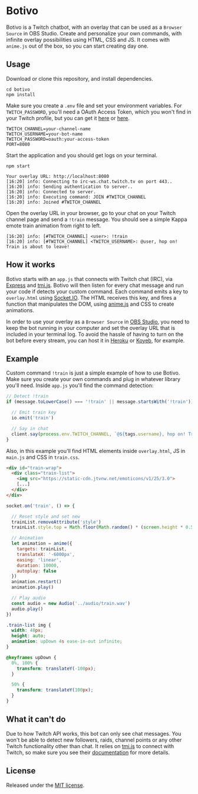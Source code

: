 # Botivo
Botivo is a Twitch chatbot, with an overlay that can be used as a `Browser Source` in OBS Studio. Create and personalize your own commands, with infinite overlay possibilities using HTML, CSS and JS. It comes with `anime.js` out of the box, so you can start creating day one.

Usage
---
Download or clone this repository, and install dependencies.
```shell
cd botivo
npm install
```

Make sure you create a `.env` file and set your environment variables. For `TWITCH_PASSWORD`, you'll need a OAuth Access Token, which you won't find in your Twitch profile, but you can get it [here](https://twitchapps.com/tmi/) or [here](https://twitchtokengenerator.com/).
```dotenv
TWITCH_CHANNEL=your-channel-name
TWITCH_USERNAME=your-bot-name
TWITCH_PASSWORD=oauth:your-access-token
PORT=8080
```

Start the application and you should get logs on your terminal.
```shell
npm start
```
```shell
Your overlay URL: http://localhost:8080
[16:20] info: Connecting to irc-ws.chat.twitch.tv on port 443..
[16:20] info: Sending authentication to server..
[16:20] info: Connected to server.
[16:20] info: Executing command: JOIN #TWITCH_CHANNEL
[16:20] info: Joined #TWITCH_CHANNEL
```

Open the overlay URL in your browser, go to your chat on your Twitch channel page and send a `!train` message. You should see a simple Kappa emote train animation from right to left.
```shell
[16:20] info: [#TWITCH_CHANNEL] <user>: !train
[16:20] info: [#TWITCH_CHANNEL] <TWITCH_USERNAME>: @user, hop on! Train is about to leave!
```

How it works
---
Botivo starts with an `app.js` that connects with Twitch chat (IRC), via [Express](https://expressjs.com/) and [tmi.js](https://tmijs.com/). Botivo will then listen for every chat message and run your code if detects your custom command. Each command emits a key to `overlay.html` using [Socket.IO](https://socket.io/). The HTML receives this key, and fires a function that manipulates the DOM, using [anime.js](https://animejs.com/) and CSS to create animations.

In order to use your overlay as a `Browser Source` in [OBS Studio](https://obsproject.com/), you need to keep the bot running in your computer and set the overlay URL that is included in your terminal log. To avoid the hassle of having to turn on the bot before every stream, you can host it in [Heroku](heroku.com) or [Koyeb](https://koyeb.com/), for example.

Example
---
Custom command `!train` is just a simple example of how to use Botivo. Make sure you create your own commands and plug in whatever library you'll need. Inside `app.js` you'll find the command detection:
```js
// Detect !train
if (message.toLowerCase() === '!train' || message.startsWith('!train')) {

  // Emit train key
  io.emit('train')

  // Say in chat
  client.say(process.env.TWITCH_CHANNEL, `@${tags.username}, hop on! Train is about to leave!`)
}
```

Also, in this example you'll find HTML elements inside `overlay.html`, JS in `main.js` and CSS in `train.css`.
```html
<div id="train-wrap">
  <div class="train-list">
    <img src="https://static-cdn.jtvnw.net/emoticons/v1/25/3.0">
    [...]
  </div>
</div>
```
```js
socket.on('train', () => {

  // Reset style and set new
  trainList.removeAttribute('style')
  trainList.style.top = Math.floor(Math.random() * (screen.height * 0.5)) + 'px'

  // Animation
  let animation = anime({
    targets: trainList,
    translateX: '-6000px',
    easing: 'linear',
    duration: 10000,
    autoplay: false
  })
  animation.restart()
  animation.play()

  // Play audio
  const audio = new Audio('../audio/train.wav')
  audio.play()
})
```
```css
.train-list img {
  width: 48px;
  height: auto;
  animation: upDown 4s ease-in-out infinite;
}

@keyframes upDown {
  0%, 100% {
    transform: translateY(-100px);
  }

  50% {
    transform: translateY(100px);
  }
}
```

What it can't do
---
Due to how Twitch API works, this bot can only see chat messages. You won't be able to detect new followers, raids, channel points or any other Twitch functionality other than chat. It relies on [tmi.js](https://tmijs.com/) to connect with Twitch, so make sure you see their [documentation](https://tmijs.com/#guide) for more details.

License
---
Released under the [MIT license](LICENSE).